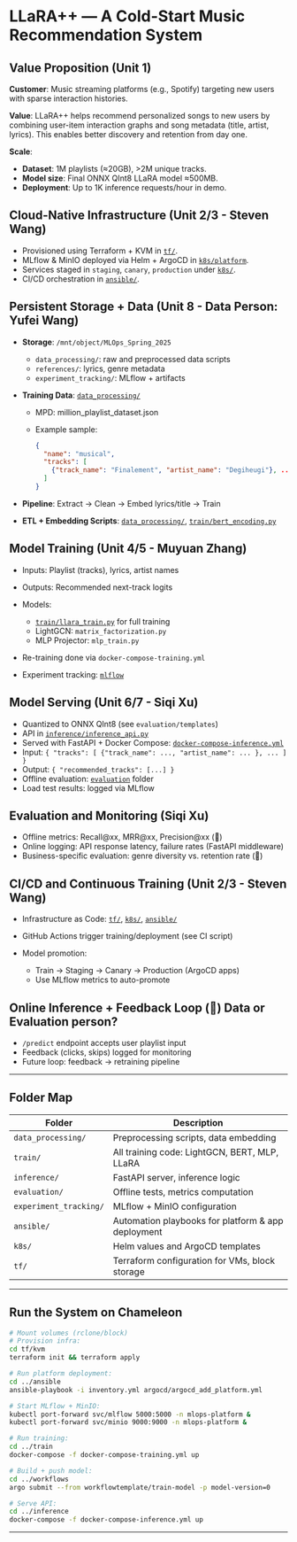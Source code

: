 # LLaRA++ — A Cold-Start Music Recommendation System

##  Value Proposition (Unit 1)

**Customer**: Music streaming platforms (e.g., Spotify) targeting new users with sparse interaction histories.

**Value**: LLaRA++ helps recommend personalized songs to new users by combining user-item interaction graphs and song metadata (title, artist, lyrics). This enables better discovery and retention from day one.

**Scale**:

* **Dataset**: 1M playlists (≈20GB), >2M unique tracks.
* **Model size**: Final ONNX QInt8 LLaRA model ≈500MB.
* **Deployment**: Up to 1K inference requests/hour in demo.

##  Cloud-Native Infrastructure (Unit 2/3 - Steven Wang)

* Provisioned using Terraform + KVM in [`tf/`](./tf/).
* MLflow & MinIO deployed via Helm + ArgoCD in [`k8s/platform`](./k8s/platform).
* Services staged in `staging`, `canary`, `production` under [`k8s/`](./k8s).
* CI/CD orchestration in [`ansible/`](./ansible).

##  Persistent Storage + Data (Unit 8 - Data Person: Yufei Wang)

* **Storage**: `/mnt/object/MLOps_Spring_2025`

  * `data_processing/`: raw and preprocessed data scripts
  * `references/`: lyrics, genre metadata
  * `experiment_tracking/`: MLflow + artifacts

* **Training Data**: [`data_processing/`](./data_processing)

  * MPD: million\_playlist\_dataset.json
  * Example sample:

    ```json
    {
      "name": "musical",
      "tracks": [
        {"track_name": "Finalement", "artist_name": "Degiheugi"}, ...
      ]
    }
    ```

* **Pipeline**: Extract → Clean → Embed lyrics/title → Train

* **ETL + Embedding Scripts**: [`data_processing/`](./data_processing), [`train/bert_encoding.py`](./train/bert_encoding.py)

##  Model Training (Unit 4/5 - Muyuan Zhang)

* Inputs: Playlist (tracks), lyrics, artist names
* Outputs: Recommended next-track logits
* Models:

  * [`train/llara_train.py`](./train/llara_train.py) for full training
  * LightGCN: `matrix_factorization.py`
  * MLP Projector: `mlp_train.py`
* Re-training done via `docker-compose-training.yml`
* Experiment tracking: [`mlflow`](http://129.114.25.37:5000)

##  Model Serving (Unit 6/7 - Siqi Xu)

* Quantized to ONNX QInt8 (see `evaluation/templates`)
* API in [`inference/inference_api.py`](./inference/inference_api.py)
* Served with FastAPI + Docker Compose: [`docker-compose-inference.yml`](./inference/docker-compose-inference.yml)
* Input: `{ "tracks": [ {"track_name": ..., "artist_name": ... }, ... ] }`
* Output: `{ "recommended_tracks": [...] }`
* Offline evaluation: [`evaluation`](./evaluation) folder
* Load test results: logged via MLflow

##  Evaluation and Monitoring (Siqi Xu)

* Offline metrics: Recall\@xx, MRR\@xx, Precision\@xx  (🎯)
* Online logging: API response latency, failure rates (FastAPI middleware)
* Business-specific evaluation: genre diversity vs. retention rate (🎯)

##  CI/CD and Continuous Training (Unit 2/3 - Steven Wang)

* Infrastructure as Code: [`tf/`](./tf), [`k8s/`](./k8s), [`ansible/`](./ansible)
* GitHub Actions trigger training/deployment (see CI script)
* Model promotion:

  * Train → Staging → Canary → Production (ArgoCD apps)
  * Use MLflow metrics to auto-promote

##  Online Inference + Feedback Loop (🎯) Data or Evaluation person? 

* `/predict` endpoint accepts user playlist input
* Feedback (clicks, skips) logged for monitoring
* Future loop: feedback → retraining pipeline

---

##  Folder Map

| Folder                 | Description                                        |
| ---------------------- | -------------------------------------------------- |
| `data_processing/`     | Preprocessing scripts, data embedding              |
| `train/`               | All training code: LightGCN, BERT, MLP, LLaRA      |
| `inference/`           | FastAPI server, inference logic                    |
| `evaluation/`          | Offline tests, metrics computation                 |
| `experiment_tracking/` | MLflow + MinIO configuration                       |
| `ansible/`             | Automation playbooks for platform & app deployment |
| `k8s/`                 | Helm values and ArgoCD templates                   |
| `tf/`                  | Terraform configuration for VMs, block storage     |

---

##  Run the System on Chameleon

```bash
# Mount volumes (rclone/block)
# Provision infra:
cd tf/kvm
terraform init && terraform apply

# Run platform deployment:
cd ../ansible
ansible-playbook -i inventory.yml argocd/argocd_add_platform.yml

# Start MLflow + MinIO:
kubectl port-forward svc/mlflow 5000:5000 -n mlops-platform &
kubectl port-forward svc/minio 9000:9000 -n mlops-platform &

# Run training:
cd ../train
docker-compose -f docker-compose-training.yml up

# Build + push model:
cd ../workflows
argo submit --from workflowtemplate/train-model -p model-version=0

# Serve API:
cd ../inference
docker-compose -f docker-compose-inference.yml up
```

---
